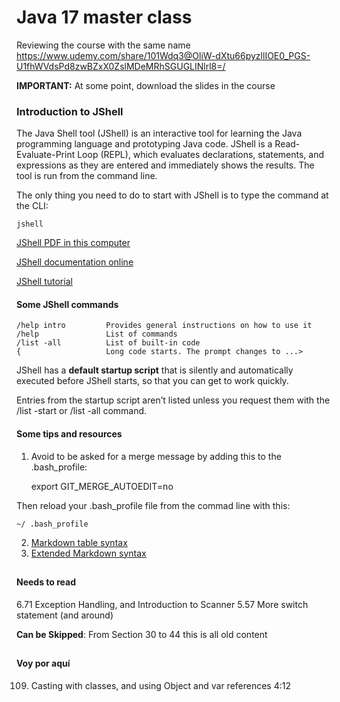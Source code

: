 # Java 17 master class #

Reviewing the course with the same name
https://www.udemy.com/share/101Wdq3@OliW-dXtu66pyzllIOE0_PGS-U1fhWVdsPd8zwBZxX0ZslMDeMRhSGUGLINlrl8=/

**IMPORTANT:** At some point, download the slides in the course

### Introduction to JShell ###

The Java Shell tool (JShell) is an interactive tool for learning the Java programming
language and prototyping Java code. JShell is a Read-Evaluate-Print Loop (REPL),
which evaluates declarations, statements, and expressions as they are entered and
immediately shows the results. The tool is run from the command line.

The only thing you need to do to start with JShell is to type the command at the CLI:
```
jshell
```
[JShell PDF in this computer](C:\Users\lourd\Documents\FromLenovo\DescargasAEstudiar_Nuevo\Java\java-shell-user-guide.pdf)

[JShell documentation online](https://docs.oracle.com/en/java/javase/11/jshell/java-shell-user-guide.pdf)

[JShell tutorial](https://examples.javacodegeeks.com/java-development/core-java/java-9-jshell-tutorial/)

#### Some JShell commands ####
```
/help intro         Provides general instructions on how to use it
/help               List of commands
/list -all          List of built-in code
{                   Long code starts. The prompt changes to ...>
```
JShell has a **default startup script** that is silently and automatically executed before JShell starts, so that you can get to work quickly. 

Entries from the startup script aren’t listed unless you request them with the /list -start or /list -all command.

#### Some tips and resources ####

1. Avoid to be asked for a merge message by adding this to the .bash_profile:
    
    export GIT_MERGE_AUTOEDIT=no

Then reload your .bash_profile file from the commad line with this:

    ~/ .bash_profile

2. [Markdown table syntax](https://www.tablesgenerator.com/markdown_tables#:~:text=As%20the%20official%20Markdown%20documentation%20states%2C%20Markdown%20does,which%20provide%20additional%20syntax%20for%20creating%20simple%20tables.)
3. [Extended Markdown syntax](https://www.markdownguide.org/extended-syntax/#tables)
##
#### Needs to read ####
6.71 Exception Handling, and Introduction to Scanner
5.57 More switch statement      (and around)

**Can be Skipped**: From Section 30 to 44 this is all old content
##

#### Voy por aquí ####

109. Casting with classes, and using Object and var references 
   4:12
      

